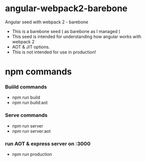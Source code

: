 # angular-webpack2-barebone
Angular seed with webpack 2 - barebone

- This is a barebone seed ( as barebone as I managed )
- This seed is intended for understanding how angular works with webpack 2
- AOT & JIT options.
- This is not intended for use in production!

# npm commands 

### Buiild commands
 - npm run build
 - npm run build:aot

### Serve commands
 - npm run server
 - npm run server:aot

### run AOT & express server on :3000
 - npm run production
